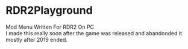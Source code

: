 # RDR2Playground
Mod Menu Written For RDR2 On PC<br>
I made this really soon after the game was released and abandonded it mostly after 2019 ended.
